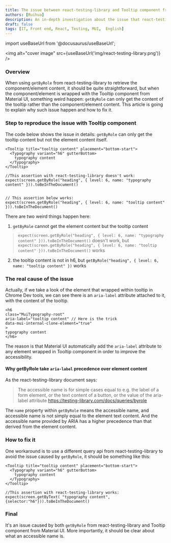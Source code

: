 ```yaml
---
title: The issue between react-testing-library and Tooltip component from material UI
authors: [Ruihua]
description: An in-depth investigation about the issue that react-testing-library cannot work well with Tooltip component from material UI
draft: false
tags: [IT, Front end, React, Testing, MUI,  English]
---
```


import useBaseUrl from '@docusaurus/useBaseUrl';

<img alt="cover image" src={useBaseUrl('img/react-testing-library.png')} />

### Overview
When using `getByRole` from react-testing-library to retrieve the component/element content, it should be quite straightforward, but when the component/element is wrapped with the Tooltip component from Material UI, something weird happen:  `getByRole` can only get the content of the tooltip rather than the component/element content. This article is going to explain why such issue happen and how to fix it.


<!--truncate-->
### Step to reproduce the issue with Tooltip component
The code below shows the issue in details: `getByRole` can only get the tooltip content but not the element content itself.
```
<Tooltip title="tooltip content" placement="bottom-start">
  <Typography variant="h6" gutterBottom>
    typography content
  </Typography>
</Tooltip>

//This assertion with react-testing-library doesn't work: 
expect(screen.getByRole("heading", { level: 6, name: "typography content" })).toBeInTheDocument()


// This assertion below works: 
expect(screen.getByRole("heading", { level: 6, name: "tooltip content" })).toBeInTheDocument()
```

There are two weird things happen here:
1. `getByRole` cannot get the element content but the tooltip content
  > `expect(screen.getByRole("heading", { level: 6, name: "typography content" })).toBeInTheDocument()` doesn't work, but `expect(screen.getByRole("heading", { level: 6, name: "tooltip content" })).toBeInTheDocument()` works 
2. the tooltip content is not in h6, but `getByRole("heading", { level: 6, name: "tooltip content" })` works


### The real cause of the issue
Actually, if we take a look of the element that wrapped within tooltip in Chrome Dev tools, we can see there is an `aria-label` attribute attached to it, with the content of the tooltip.

```
<h6 
class="MuiTypography-root" 
aria-label="tooltip content" // Here is the trick
data-mui-internal-clone-element="true"
>
typography content
</h6>
```

The reason is that Material UI automatically add the `aria-label` attribute to any element wrapped in Tooltip component in order to improve the accessibility. 


#### Why getByRole take `aria-label` precedence over element content
As the react-testing-library document says:
> The accessible name is for simple cases equal to e.g. the label of a form element, or the text content of a button, or the value of the aria-label attribute https://testing-library.com/docs/queries/byrole

The `name` property within `getByRole` means the accessible name, and accessible name is not simply equal to the element text content. And the accessible name provided by ARIA has a higher precedence than that derived from the element content.



### How to fix it
One workaround is to use a different query api from react-testing-library to avoid the issue caused by `getByRole`, it should be something like this:
```
<Tooltip title="tooltip content" placement="bottom-start">
  <Typography variant="h6" gutterBottom>
    typography content
  </Typography>
</Tooltip>

//This assertion with react-testing-library works: 
expect(screen.getByText( "typography content", {selector:"h6"})).toBeInTheDocument()
```


### Final
It's an issue caused by both `getByRole` from react-testing-library and Tooltip component from Material UI. More importantly, it should be clear about what an accessible name is.







